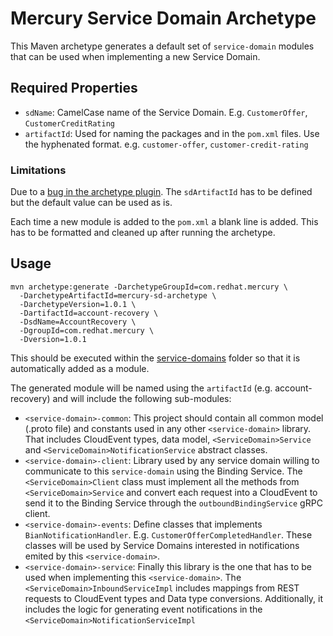 # Mercury Service Domain Archetype

This Maven archetype generates a default set of `service-domain` modules that can be used when implementing
a new Service Domain.

## Required Properties

* `sdName`: CamelCase name of the Service Domain. E.g. `CustomerOffer`, `CustomerCreditRating`
* `artifactId`: Used for naming the packages and in the `pom.xml` files. Use the hyphenated format.
e.g. `customer-offer`, `customer-credit-rating`

### Limitations

Due to a [bug in the archetype plugin](https://issues.apache.org/jira/browse/ARCHETYPE-490).
The `sdArtifactId` has to be defined but the default value can be used as is.

Each time a new module is added to the `pom.xml` a blank line is added. This has to be formatted
and cleaned up after running the archetype.

## Usage

```shell
mvn archetype:generate -DarchetypeGroupId=com.redhat.mercury \
  -DarchetypeArtifactId=mercury-sd-archetype \
  -DarchetypeVersion=1.0.1 \
  -DartifactId=account-recovery \
  -DsdName=AccountRecovery \
  -DgroupId=com.redhat.mercury \
  -Dversion=1.0.1
```

This should be executed within the [service-domains](../service-domains) folder so that it is 
automatically added as a module.

The generated module will be named using the `artifactId` (e.g. account-recovery) and will include
the following sub-modules:

* `<service-domain>-common`: This project should contain all common model (.proto file) and constants used in any
other `<service-domain>` library. That includes CloudEvent types, data model, `<ServiceDomain>Service` 
and `<ServiceDomain>NotificationService` abstract classes.
* `<service-domain>-client`: Library used by any service domain willing to communicate to this `service-domain`
using the Binding Service. The `<ServiceDomain>Client` class must implement all the methods from
`<ServiceDomain>Service` and convert each request into a CloudEvent to send it to the Binding Service
through the `outboundBindingService` gRPC client.
* `<service-domain>-events`: Define classes that implements `BianNotificationHandler`. 
E.g. `CustomerOfferCompletedHandler`. These classes will be used by Service Domains interested in
notifications emited by this `<service-domain>`.
* `<service-domain>-service`: Finally this library is the one that has to be used when implementing
this `<service-domain>`. The `<ServiceDomain>InboundServiceImpl` includes mappings from REST requests
to CloudEvent types and Data type conversions. Additionally, it includes the logic for generating 
event notifications in the `<ServiceDomain>NotificationServiceImpl`
